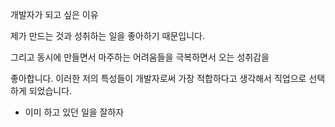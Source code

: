 개발자가 되고 싶은 이유



제가 만드는 것과 성취하는 일을 좋아하기 때문입니다.

그리고 동시에 만들면서 마주하는 어려움들을 극복하면서 오는 성취감을

좋아합니다. 이러한 저의 특성들이 개발자로써 가장 적합하다고 생각해서 직업으로 선택하게 되었습니다.



+ 이미 하고 있던 일을 잘하자
